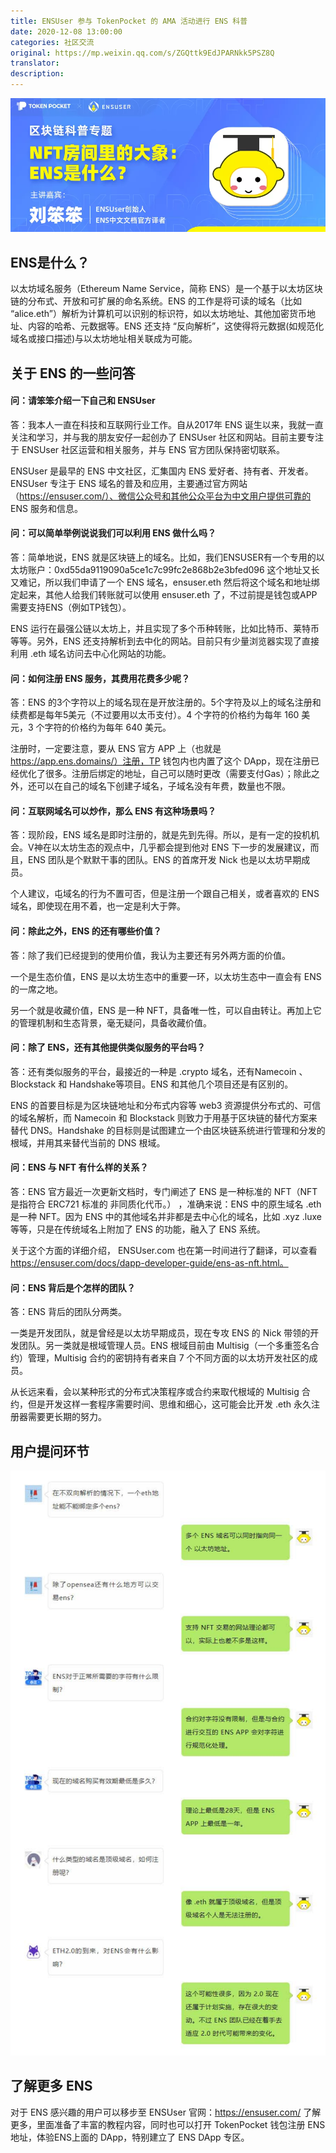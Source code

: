 ```yaml
---
title: ENSUser 参与 TokenPocket 的 AMA 活动进行 ENS 科普
date: 2020-12-08 13:00:00
categories: 社区交流
original: https://mp.weixin.qq.com/s/ZGQttk9EdJPARNkk5PSZ8Q
translator: 
description: 
---
```


![](/images/news/2020-12-08-ensuser-tokenpocket-ama/01.jpg)

## ENS是什么？

以太坊域名服务（Ethereum Name Service，简称 ENS）是一个基于以太坊区块链的分布式、开放和可扩展的命名系统。ENS 的工作是将可读的域名（比如 “alice.eth”）解析为计算机可以识别的标识符，如以太坊地址、其他加密货币地址、内容的哈希、元数据等。ENS 还支持 “反向解析”，这使得将元数据(如规范化域名或接口描述)与以太坊地址相关联成为可能。

## 关于 ENS 的一些问答

#### 问：请笨笨介绍一下自己和 ENSUser

答：我本人一直在科技和互联网行业工作。自从2017年 ENS 诞生以来，我就一直关注和学习，并与我的朋友安仔一起创办了 ENSUser 社区和网站。目前主要专注于 ENSUser 社区运营和相关服务，并与 ENS 官方团队保持密切联系。

ENSUser 是最早的 ENS 中文社区，汇集国内 ENS 爱好者、持有者、开发者。ENSUser 专注于 ENS 域名的普及和应用，主要通过官方网站（https://ensuser.com/）、微信公众号和其他公众平台为中文用户提供可靠的 ENS 服务和信息。

#### 问：可以简单举例说说我们可以利用 ENS 做什么吗？

答：简单地说，ENS 就是区块链上的域名。比如，我们ENSUSER有一个专用的以太坊账户：0xd55da9119090a5ce1c7c99fc2e868b2e3bfed096 这个地址又长又难记，所以我们申请了一个 ENS 域名，ensuser.eth 然后将这个域名和地址绑定起来，其他人给我们转账就可以使用 ensuser.eth 了，不过前提是钱包或APP需要支持ENS（例如TP钱包）。

ENS 运行在最强公链以太坊上，并且实现了多个币种转账，比如比特币、莱特币等等。另外，ENS 还支持解析到去中化的网站。目前只有少量浏览器实现了直接利用 .eth 域名访问去中心化网站的功能。

#### 问：如何注册 ENS 服务，其费用花费多少呢？

答：ENS 的3个字符以上的域名现在是开放注册的。5个字符及以上的域名注册和续费都是每年5美元（不过要用以太币支付）。4 个字符的价格约为每年 160 美元，3 个字符的价格约为每年 640 美元。

注册时，一定要注意，要从 ENS 官方 APP 上（也就是 https://app.ens.domains/）注册，TP 钱包内也内置了这个 DApp，现在注册已经优化了很多。注册后绑定的地址，自己可以随时更改（需要支付Gas）；除此之外，还可以在自己的域名下创建子域名，子域名没有年费，数量也不限。

#### 问：互联网域名可以炒作，那么 ENS 有这种场景吗？

答：现阶段，ENS 域名是即时注册的，就是先到先得。所以，是有一定的投机机会。V神在以太坊生态的观点中，几乎都会提到他对 ENS 下一步的发展建议，而且，ENS 团队是个默默干事的团队。ENS 的首席开发 Nick 也是以太坊早期成员。

个人建议，屯域名的行为不置可否，但是注册一个跟自己相关，或者喜欢的 ENS 域名，即使现在用不着，也一定是利大于弊。

#### 问：除此之外，ENS 的还有哪些价值？

答：除了我们已经提到的使用价值，我认为主要还有另外两方面的价值。

一个是生态价值，ENS 是以太坊生态中的重要一环，以太坊生态中一直会有 ENS 的一席之地。

另一个就是收藏价值，ENS 是一种 NFT，具备唯一性，可以自由转让。再加上它的管理机制和生态背景，毫无疑问，具备收藏价值。

#### 问：除了 ENS，还有其他提供类似服务的平台吗？

答：还有类似服务的平台，最接近的一种是 .crypto 域名，还有Namecoin 、Blockstack 和 Handshake等项目。ENS 和其他几个项目还是有区别的。

ENS 的首要目标是为区块链地址和分布式内容等 web3 资源提供分布式的、可信的域名解析，而 Namecoin 和 Blockstack 则致力于用基于区块链的替代方案来替代 DNS。Handshake 的目标则是试图建立一个由区块链系统进行管理和分发的根域，并用其来替代当前的 DNS 根域。

#### 问：ENS 与 NFT 有什么样的关系？

答：ENS 官方最近一次更新文档时，专门阐述了 ENS 是一种标准的 NFT（NFT 是指符合 ERC721 标准的 非同质化代币。） ，准确来说：ENS 中的原生域名 .eth 是一种 NFT。因为 ENS 中的其他域名并非都是去中心化的域名，比如 .xyz .luxe 等等，只是在传统域名上附加了 ENS 的功能，融入了 ENS 系统。

关于这个方面的详细介绍， ENSUser.com 也在第一时间进行了翻译，可以查看 https://ensuser.com/docs/dapp-developer-guide/ens-as-nft.html。

#### 问：ENS 背后是个怎样的团队？

答：ENS 背后的团队分两类。

一类是开发团队，就是曾经是以太坊早期成员，现在专攻 ENS 的 Nick 带领的开发团队。另一类就是根域管理人员。ENS 根域目前由 Multisig（一个多重签名合约）管理，Multisig 合约的密钥持有者来自 7 个不同方面的以太坊开发社区的成员。

从长远来看，会以某种形式的分布式决策程序或合约来取代根域的 Multisig 合约，但是开发这样一套程序需要时间、思维和细心，这可能会比开发 .eth 永久注册器需要更长期的努力。

## 用户提问环节

![](/images/news/2020-12-08-ensuser-tokenpocket-ama/02.jpg)

## 了解更多 ENS

对于 ENS 感兴趣的用户可以移步至 ENSUser 官网：https://ensuser.com/ 了解更多，里面准备了丰富的教程内容，同时也可以打开 TokenPocket 钱包注册 ENS 地址，体验ENS上面的 DApp，特别建立了 ENS DApp 专区。
